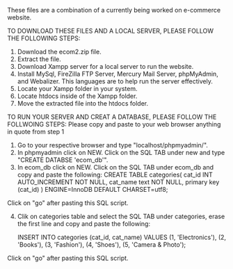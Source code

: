 These files are a combination of a currently being worked on e-commerce website. 

TO DOWNLOAD THESE FILES AND A LOCAL SERVER, PLEASE FOLLOW THE FOLLOWING STEPS:
1. Download the ecom2.zip file.
2. Extract the file.
3. Download Xampp server for a local server to run the website.
4. Install MySql, FireZilla FTP Server, Mercury Mail Server, phpMyAdmin, and Webalizer. This languages are to help run the server effectively.
5. Locate your Xampp folder in your system. 
6. Locate htdocs inside of the Xampp folder. 
7. Move the extracted file into the htdocs folder. 

TO RUN YOUR SERVER AND CREAT A DATABASE, PLEASE FOLLOW THE FOLLWOING STEPS:
Please copy and paste to your web browser anything in quote from step 1
1. Go to your respective browser and type "localhost/phpmyadmin/".
2. In phpmyadmin click on NEW. Click on the SQL TAB under new and type "CREATE DATABSE 'ecom_db'".
3. In ecom_db click on NEW. Click on the SQL TAB under ecom_db and copy and paste the following: 
      CREATE TABLE categories(
          cat_id INT AUTO_INCREMENT NOT NULL, 
          cat_name text NOT NULL, 
          primary key (cat_id)
      ) ENGINE=InnoDB DEFAULT CHARSET=utf8;
      
 Click on "go" after pasting this SQL script.  
 
      
4. Clik on categories table and select the SQL TAB under categories, erase the first line and copy and paste the following: 

    INSERT INTO categories (cat_id, cat_name) VALUES
    (1, 'Electronics'),
    (2, 'Books'),
    (3, 'Fashion'),
    (4, 'Shoes'),
    (5, 'Camera & Photo');
    
  Click on "go" after pasting this SQL script.


